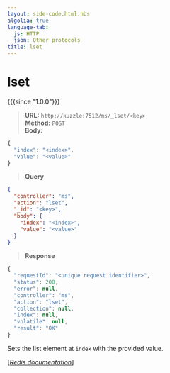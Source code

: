 ```yaml
---
layout: side-code.html.hbs
algolia: true
language-tab:
  js: HTTP
  json: Other protocols
title: lset
---
```


# lset

{{{since "1.0.0"}}}



<blockquote class="js">
<p>
<b>URL:</b> <code>http://kuzzle:7512/ms/_lset/&lt;key&gt;</code>  
<br><b>Method:</b> <code>POST</code>  
<br><b>Body:</b>
</p>
</blockquote>


```js
{
  "index": "<index>",
  "value": "<value>"
}
```



<blockquote class="json">
<p>
<b>Query</b>
</p>
</blockquote>


```json
{
  "controller": "ms",
  "action": "lset",
  "_id": "<key>",
  "body": {
    "index": "<index>",
    "value": "<value>"
  }
}
```

>**Response**

```javascript
{
  "requestId": "<unique request identifier>",
  "status": 200,
  "error": null,
  "controller": "ms",
  "action": "lset",
  "collection": null,
  "index": null,
  "volatile": null,
  "result": "OK"
}
```

Sets the list element at `index` with the provided value.

[[_Redis documentation_]](https://redis.io/commands/lset)
